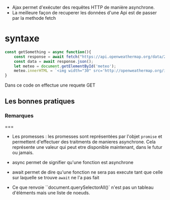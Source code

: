 <!-- Utiliser Ajax en javascript -->
- Ajax permet d'exécuter des requêtes HTTP de manière asynchrone.
- La meilleure façon de recuperer les données d'une Api est de passer par la methode fetch

syntaxe
===

```javascript
const getSomething = async function(){
    const response = await fetch("https://api.openweathermap.org/data/2.5/weather?q=libreville,ga&units=metric&lang=fr&appid=25498e1a0cf5b690e169f5c23e4ed8ee");
    const data = await response.json();
    let meteo = document.getElementById('meteo');
    meteo.innerHTML = `<img width="30" src='http://openweathermap.org/img/wn/${data.weather[0].icon}@2x.png'> ${data.main.temp} °C -  ${data.name}`;
}
```
Dans ce code on effectue une requete GET


## Les bonnes pratiques



### Remarques
===

* Les promesses : les promesses sont représentées par l'objet `promise` et permettent d'effectuer des traitments de manieres asynchrone. Cela représente une valeur qui peut etre disponible maintenant, dans le futur ou jamais.

* async permet de signifier qu'une fonction est asynchrone
* await permet de dire qu'une fonction ne sera pas execute tant que celle sur laquelle se trouve `await` ne l'a pas fait 
* Ce que renvoie ``document.querySelectorAll()` n'est pas un tableau d'élèments mais une liste de noeuds.